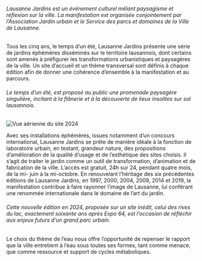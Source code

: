 ###### Lausanne Jardins est un événement culturel mêlant paysagisme et réflexion sur la ville. La manifestation est organisée conjointement par l’Association Jardin urbain et le Service des parcs et domaines de la Ville de Lausanne.
Tous les cinq ans, le temps d’un été, Lausanne Jardins présente une série de jardins éphémères disséminés sur le territoire lausannois, dont certains sont amenés à préfigurer les transformations urbanistiques et paysagères de la ville. Un site d’accueil et un thème transversal sont définis à chaque édition afin de donner une cohérence d’ensemble à la manifestation et au parcours.

###### Le temps d’un été, est proposé au public une promenade paysagère singulière, incitant à la flânerie et à la découverte de lieux insolites sur sol lausannois.

<img id="plan" src="../images/01_basemap_ville.jpg" alt="Vue aérienne du site 2024">
<!-- ![Vue aérienne du site 2024](../images/01_basemap_ville.jpg) -->

Avec ses installations éphémères, issues notamment d’un concours international, Lausanne Jardins se prête de manière idéale à la fonction de laboratoire urbain, en testant, grandeur nature, des propositions d’amélioration de la qualité d’usage et de l’esthétique des sites choisis. Il s’agit de traiter le jardin comme un outil de transformation, d’animation et de fabrication de la ville. L’accès est gratuit, 24h sur 24, pendant quatre mois, de la mi- juin à la mi-octobre. En renouvelant l’héritage des six précédentes éditions de Lausanne Jardins, en 1997, 2000, 2004, 2009, 2014 et 2019, la manifestation contribue à faire rayonner l’image de Lausanne, lui conférant une renommée internationale dans le domaine de l’art du jardin.

###### Cette nouvelle édition en 2024, proposée sur un site inédit, celui des rives du lac, exactement soixante ans après Expo 64, est l’occasion de réfléchir aux enjeux futurs d’un grand parc urbain.

Le choix du thème de l’eau nous offre l’opportunité de repenser le rapport que la ville entretient à l’eau sous toutes ses formes, tant comme menace, que comme ressource et support de cycles métaboliques.